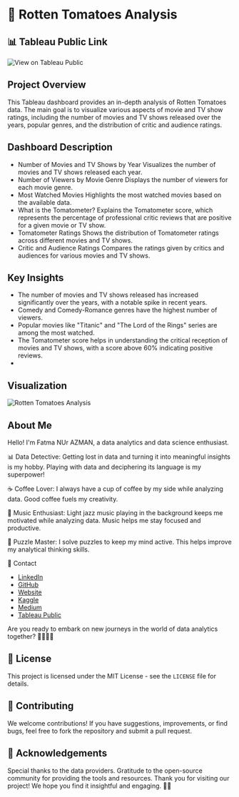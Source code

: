 # 🍅 Rotten Tomatoes Analysis
## 📊 Tableau Public Link

![View on Tableau Public](https://public.tableau.com/app/profile/fatma.nur.azman/viz/WhattrendscanbediscoveredinRottenTomatoesratingsacrossdifferentgenresanddirectors/Story1)

## Project Overview
This Tableau dashboard provides an in-depth analysis of Rotten Tomatoes data. The main goal is to visualize various aspects of movie and TV show ratings, including the number of movies and TV shows released over the years, popular genres, and the distribution of critic and audience ratings.

## Dashboard Description
- Number of Movies and TV Shows by Year
Visualizes the number of movies and TV shows released each year.
- Number of Viewers by Movie Genre
Displays the number of viewers for each movie genre.
- Most Watched Movies
Highlights the most watched movies based on the available data.
- What is the Tomatometer?
Explains the Tomatometer score, which represents the percentage of professional critic reviews that are positive for a given movie or TV show.
- Tomatometer Ratings
Shows the distribution of Tomatometer ratings across different movies and TV shows.
- Critic and Audience Ratings
Compares the ratings given by critics and audiences for various movies and TV shows.
## Key Insights
- The number of movies and TV shows released has increased significantly over the years, with a notable spike in recent years.
- Comedy and Comedy-Romance genres have the highest number of viewers.
- Popular movies like "Titanic" and "The Lord of the Rings" series are among the most watched.
- The Tomatometer score helps in understanding the critical reception of movies and TV shows, with a score above 60% indicating positive reviews.
- 
## Visualization
![Rotten Tomatoes Analysis]([https://github.com/Fatma-Nur-Azman/DATAVIZ__Projects-/blob/main/TABLEAU/TABLEAU_03__Amazon-Prime/01_Amazon_Prime_Video.jpeg](https://github.com/Fatma-Nur-Azman/DATAVIZ__Projects-/blob/main/TABLEAU/TABLEAU_05_Rotten_Tomatoes_Movies/01_Overview.jpeg))
## About Me

Hello! I'm Fatma NUr AZMAN, a data analytics and data science enthusiast.

📊 Data Detective: Getting lost in data and turning it into meaningful insights is my hobby. Playing with data and deciphering its language is my superpower!

☕ Coffee Lover: I always have a cup of coffee by my side while analyzing data. Good coffee fuels my creativity.

🎵 Music Enthusiast: Light jazz music playing in the background keeps me motivated while analyzing data. Music helps me stay focused and productive.

🧩 Puzzle Master: I solve puzzles to keep my mind active. This helps improve my analytical thinking skills.

📧 Contact

- [LinkedIn](https://www.linkedin.com/in/fatma-nur-azman/)
- [GitHub](https://github.com/Fatma-Nur-Azman)
- [Website](https://fatmanurazman.vercel.app/)
- [Kaggle](https://www.kaggle.com/fnurazman)
- [Medium](https://medium.com/@azmanfnur)
- [Tableau Public](https://public.tableau.com/app/profile/fatma.nur.azman/vizzes)
  
Are you ready to embark on new journeys in the world of data analytics together? 🚴‍♀️🚴‍♂️

## 📜 License

This project is licensed under the MIT License - see the `LICENSE` file for details.



## 🤝 Contributing
We welcome contributions! If you have suggestions, improvements, or find bugs, feel free to fork the repository and submit a pull request.

## 🌟 Acknowledgements
Special thanks to the data providers.
Gratitude to the open-source community for providing the tools and resources.
Thank you for visiting our project! We hope you find it insightful and engaging. 👩‍💼
